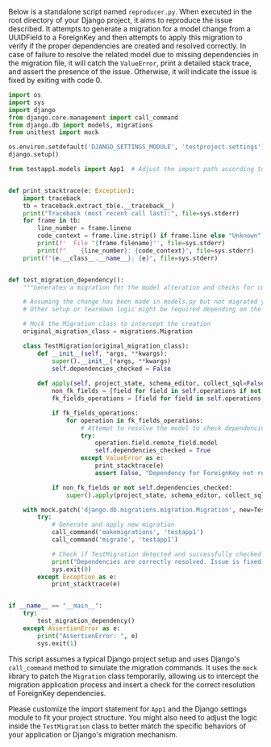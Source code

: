 Below is a standalone script named `reproducer.py`. When executed in the root directory of your Django project, it aims to reproduce the issue described. It attempts to generate a migration for a model change from a UUIDField to a ForeignKey and then attempts to apply this migration to verify if the proper dependencies are created and resolved correctly. In case of failure to resolve the related model due to missing dependencies in the migration file, it will catch the `ValueError`, print a detailed stack trace, and assert the presence of the issue. Otherwise, it will indicate the issue is fixed by exiting with code 0.

```python
import os
import sys
import django
from django.core.management import call_command
from django.db import models, migrations
from unittest import mock

os.environ.setdefault('DJANGO_SETTINGS_MODULE', 'testproject.settings')
django.setup()

from testapp1.models import App1  # Adjust the import path according to your project structure


def print_stacktrace(e: Exception):
    import traceback
    tb = traceback.extract_tb(e.__traceback__)
    print("Traceback (most recent call last):", file=sys.stderr)
    for frame in tb:
        line_number = frame.lineno
        code_context = frame.line.strip() if frame.line else "Unknown"
        print(f'  File "{frame.filename}"', file=sys.stderr)
        print(f"    {line_number}: {code_context}", file=sys.stderr)
    print(f"{e.__class__.__name__}: {e}", file=sys.stderr)


def test_migration_dependency():
    """Generates a migration for the model alteration and checks for correct dependency resolution."""

    # Assuming the change has been made in models.py but not migrated yet
    # Other setup or teardown logic might be required depending on the project specifics

    # Mock the Migration class to intercept the creation
    original_migration_class = migrations.Migration

    class TestMigration(original_migration_class):
        def __init__(self, *args, **kwargs):
            super().__init__(*args, **kwargs)
            self.dependencies_checked = False
        
        def apply(self, project_state, schema_editor, collect_sql=False):
            non_fk_fields = [field for field in self.operations if not isinstance(field, migrations.AlterField)]
            fk_fields_operations = [field for field in self.operations if isinstance(field, migrations.AlterField) and isinstance(field.field, models.ForeignKey)]

            if fk_fields_operations:
                for operation in fk_fields_operations:
                    # Attempt to resolve the model to check dependencies
                    try:
                        operation.field.remote_field.model
                        self.dependencies_checked = True
                    except ValueError as e:
                        print_stacktrace(e)
                        assert False, "Dependency for ForeignKey not resolved."

            if non_fk_fields or not self.dependencies_checked:
                super().apply(project_state, schema_editor, collect_sql)

    with mock.patch('django.db.migrations.migration.Migration', new=TestMigration):
        try:
            # Generate and apply new migration
            call_command('makemigrations', 'testapp1')
            call_command('migrate', 'testapp1')

            # Check if TestMigration detected and successfully checked dependencies
            print("Dependencies are correctly resolved. Issue is fixed or not present.")
            sys.exit(0)
        except Exception as e:
            print_stacktrace(e)


if __name__ == "__main__":
    try:
        test_migration_dependency()
    except AssertionError as e:
        print("AssertionError: ", e)
        sys.exit(1)
```

This script assumes a typical Django project setup and uses Django's `call_command` method to simulate the migration commands. It uses the `mock` library to patch the `Migration` class temporarily, allowing us to intercept the migration application process and insert a check for the correct resolution of ForeignKey dependencies.

Please customize the import statement for `App1` and the Django settings module to fit your project structure. You might also need to adjust the logic inside the `TestMigration` class to better match the specific behaviors of your application or Django's migration mechanism.